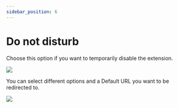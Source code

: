 ```yaml
---
sidebar_position: 6
---
```


# Do not disturb

Choose this option if you want to temporarily disable the extension.

![](https://daily-now-res.cloudinary.com/image/upload/v1636624164/docs/dnd.svg)


You can select different options and a Default URL you want to be redirected to.

![](https://daily-now-res.cloudinary.com/image/upload/v1636624164/docs/dnd2.svg)